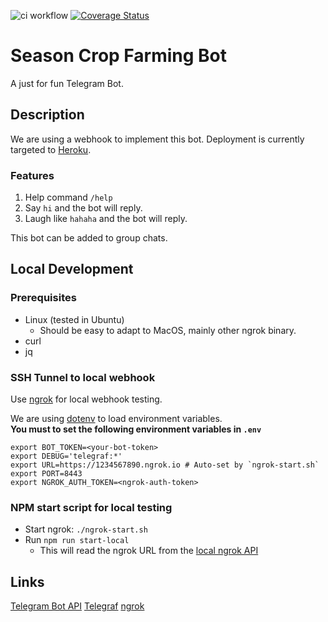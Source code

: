 ![ci workflow](https://github.com/manedev79/season-crop-farming-bot/actions/workflows/ci.yml/badge.svg)
[![Coverage Status](https://coveralls.io/repos/github/manedev79/season-crop-farming-bot/badge.svg?branch=main)](https://coveralls.io/github/manedev79/season-crop-farming-bot?branch=main)

# Season Crop Farming Bot

A just for fun Telegram Bot.

## Description

We are using a webhook to implement this bot. Deployment is currently targeted to [Heroku](https://heroku.com).

### Features

1. Help command `/help`
2. Say `hi` and the bot will reply.
3. Laugh like `hahaha` and the bot will reply.

This bot can be added to group chats.

## Local Development

### Prerequisites

* Linux (tested in Ubuntu)
    * Should be easy to adapt to MacOS, mainly other ngrok binary.
* curl
* jq

### SSH Tunnel to local webhook

Use [ngrok](https://ngrok.com) for local webhook testing.  


We are using [dotenv](https://www.npmjs.com/package/dotenv) to load environment variables.  
__You must to set the following environment variables in `.env`__

```
export BOT_TOKEN=<your-bot-token>
export DEBUG='telegraf:*'
export URL=https://1234567890.ngrok.io # Auto-set by `ngrok-start.sh`
export PORT=8443
export NGROK_AUTH_TOKEN=<ngrok-auth-token>
```

### NPM start script for local testing

* Start ngrok: `./ngrok-start.sh`
* Run `npm run start-local`
    * This will read the ngrok URL from the [local ngrok API](http://localhost:4040)

## Links

[Telegram Bot API](https://core.telegram.org/bots/api)
[Telegraf](https://github.com/telegraf)
[ngrok](https://ngrok.com)